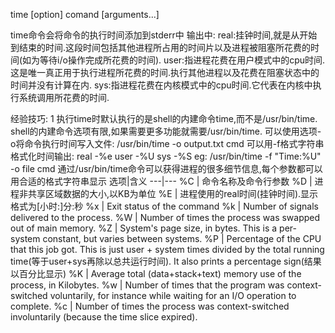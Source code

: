 time [option] comand [arguments...]  

time命令会将命令的执行时间添加到stderr中
输出中:
real:挂钟时间,就是从开始到结束的时间.这段时间包括其他进程所占用的时间片以及进程被阻塞所花费的时间(如为等待i/o操作完成所花费的时间).
user:指进程花费在用户模式中的cpu时间.这是唯一真正用于执行进程所花费的时间.执行其他进程以及花费在阻塞状态中的时间并没有计算在内.
sys:指进程花费在内核模式中的cpu时间.它代表在内核中执行系统调用所花费的时间.




经验技巧:
1 执行time时默认执行的是shell的内建命令time,而不是/usr/bin/time.
shell的内建命令选项有限,如果需要更多功能就需要/usr/bin/time.
可以使用选项-o将命令执行时间写入文件:
/usr/bin/time -o output.txt cmd
可以用-f格式字符串格式化时间输出:
real -%e
user -%U
sys -%S
eg:
/usr/bin/time -f "Time:%U" -o file cmd
通过/usr/bin/time命令可以获得进程的很多细节信息,每个参数都可以用合适的格式字符串显示
选项|含义
---|---
%C | 命令名称及命令行参数
%D | 进程非共享区域数据的大小,以KB为单位
%E | 进程使用的real时间(挂钟时间).显示格式为[小时:]分:秒
%x |  Exit status of the command
%k | Number of signals delivered to the process.
%W | Number of times the process was swapped out of main memory.
%Z | System's page size, in bytes.  This is a per-system constant, but varies between systems.
%P | Percentage of the CPU that this job got.  This is just user + system times divided by the total running time(等于user+sys再除以总共运行时间). It also prints a percentage sign(结果以百分比显示)
%K | Average total (data+stack+text) memory use of the process, in Kilobytes.
%w | Number of times that the program was context-switched voluntarily, for instance while waiting for an I/O operation to complete. 
%c | Number of times the process was context-switched involuntarily (because the time slice expired).







